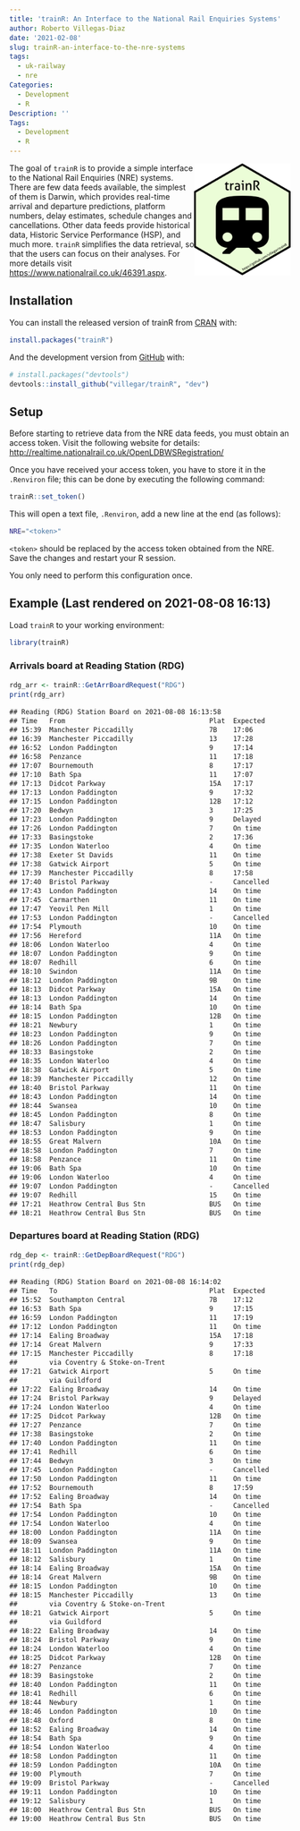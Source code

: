 ```yaml
---
title: 'trainR: An Interface to the National Rail Enquiries Systems'
author: Roberto Villegas-Diaz
date: '2021-02-08'
slug: trainR-an-interface-to-the-nre-systems
tags:
  - uk-railway
  - nre
Categories:
  - Development
  - R
Description: ''
Tags:
  - Development
  - R
---
```


<img src="https://raw.githubusercontent.com/villegar/trainR/main/inst/images/logo.png" alt="logo" align="right" height=200px/>

The goal of `trainR` is to provide a simple interface to the 
National Rail Enquiries (NRE) systems. There are few data feeds 
available, the simplest of them is Darwin, which provides real-time 
arrival and departure predictions, platform numbers, delay estimates, 
schedule changes and cancellations. Other data feeds provide historical 
data, Historic Service Performance (HSP), and much more. `trainR` 
simplifies the data retrieval, so that the users can focus on their 
analyses. For more details visit 
https://www.nationalrail.co.uk/46391.aspx.

## Installation

You can install the released version of trainR from [CRAN](https://CRAN.R-project.org) with:

``` r
install.packages("trainR")
```

And the development version from [GitHub](https://github.com/) with:

``` r
# install.packages("devtools")
devtools::install_github("villegar/trainR", "dev")
```

## Setup
Before starting to retrieve data from the NRE data feeds, you must obtain an access token. 
Visit the following website for details: http://realtime.nationalrail.co.uk/OpenLDBWSRegistration/

Once you have received your access token, you have to store it in the `.Renviron` file; this can be 
done by executing the following command:


```r
trainR::set_token()
```

This will open a text file, `.Renviron`, add a new line at the end (as follows):

```bash
NRE="<token>"
```

`<token>` should be replaced by the access token obtained from the NRE. Save the changes and restart 
your R session.

You only need to perform this configuration once.

## Example (Last rendered on 2021-08-08 16:13)

Load `trainR` to your working environment:

```r
library(trainR)
```

### Arrivals board at Reading Station (RDG)


```r
rdg_arr <- trainR::GetArrBoardRequest("RDG")
print(rdg_arr)
```

```
## Reading (RDG) Station Board on 2021-08-08 16:13:58
## Time   From                                    Plat  Expected
## 15:39  Manchester Piccadilly                   7B    17:06
## 16:39  Manchester Piccadilly                   13    17:28
## 16:52  London Paddington                       9     17:14
## 16:58  Penzance                                11    17:18
## 17:07  Bournemouth                             8     17:17
## 17:10  Bath Spa                                11    17:07
## 17:13  Didcot Parkway                          15A   17:17
## 17:13  London Paddington                       9     17:32
## 17:15  London Paddington                       12B   17:12
## 17:20  Bedwyn                                  3     17:25
## 17:23  London Paddington                       9     Delayed
## 17:26  London Paddington                       7     On time
## 17:33  Basingstoke                             2     17:36
## 17:35  London Waterloo                         4     On time
## 17:38  Exeter St Davids                        11    On time
## 17:38  Gatwick Airport                         5     On time
## 17:39  Manchester Piccadilly                   8     17:58
## 17:40  Bristol Parkway                         -     Cancelled
## 17:43  London Paddington                       14    On time
## 17:45  Carmarthen                              11    On time
## 17:47  Yeovil Pen Mill                         1     On time
## 17:53  London Paddington                       -     Cancelled
## 17:54  Plymouth                                10    On time
## 17:56  Hereford                                11A   On time
## 18:06  London Waterloo                         4     On time
## 18:07  London Paddington                       9     On time
## 18:07  Redhill                                 6     On time
## 18:10  Swindon                                 11A   On time
## 18:12  London Paddington                       9B    On time
## 18:13  Didcot Parkway                          15A   On time
## 18:13  London Paddington                       14    On time
## 18:14  Bath Spa                                10    On time
## 18:15  London Paddington                       12B   On time
## 18:21  Newbury                                 1     On time
## 18:23  London Paddington                       9     On time
## 18:26  London Paddington                       7     On time
## 18:33  Basingstoke                             2     On time
## 18:35  London Waterloo                         4     On time
## 18:38  Gatwick Airport                         5     On time
## 18:39  Manchester Piccadilly                   12    On time
## 18:40  Bristol Parkway                         11    On time
## 18:43  London Paddington                       14    On time
## 18:44  Swansea                                 10    On time
## 18:45  London Paddington                       8     On time
## 18:47  Salisbury                               1     On time
## 18:53  London Paddington                       9     On time
## 18:55  Great Malvern                           10A   On time
## 18:58  London Paddington                       7     On time
## 18:58  Penzance                                11    On time
## 19:06  Bath Spa                                10    On time
## 19:06  London Waterloo                         4     On time
## 19:07  London Paddington                       -     Cancelled
## 19:07  Redhill                                 15    On time
## 17:21  Heathrow Central Bus Stn                BUS   On time
## 18:21  Heathrow Central Bus Stn                BUS   On time
```

### Departures board at Reading Station (RDG)


```r
rdg_dep <- trainR::GetDepBoardRequest("RDG")
print(rdg_dep)
```

```
## Reading (RDG) Station Board on 2021-08-08 16:14:02
## Time   To                                      Plat  Expected
## 15:52  Southampton Central                     7B    17:12
## 16:53  Bath Spa                                9     17:15
## 16:59  London Paddington                       11    17:19
## 17:12  London Paddington                       11    On time
## 17:14  Ealing Broadway                         15A   17:18
## 17:14  Great Malvern                           9     17:33
## 17:15  Manchester Piccadilly                   8     17:18
##        via Coventry & Stoke-on-Trent           
## 17:21  Gatwick Airport                         5     On time
##        via Guildford                           
## 17:22  Ealing Broadway                         14    On time
## 17:24  Bristol Parkway                         9     Delayed
## 17:24  London Waterloo                         4     On time
## 17:25  Didcot Parkway                          12B   On time
## 17:27  Penzance                                7     On time
## 17:38  Basingstoke                             2     On time
## 17:40  London Paddington                       11    On time
## 17:41  Redhill                                 6     On time
## 17:44  Bedwyn                                  3     On time
## 17:45  London Paddington                       -     Cancelled
## 17:50  London Paddington                       11    On time
## 17:52  Bournemouth                             8     17:59
## 17:52  Ealing Broadway                         14    On time
## 17:54  Bath Spa                                -     Cancelled
## 17:54  London Paddington                       10    On time
## 17:54  London Waterloo                         4     On time
## 18:00  London Paddington                       11A   On time
## 18:09  Swansea                                 9     On time
## 18:11  London Paddington                       11A   On time
## 18:12  Salisbury                               1     On time
## 18:14  Ealing Broadway                         15A   On time
## 18:14  Great Malvern                           9B    On time
## 18:15  London Paddington                       10    On time
## 18:15  Manchester Piccadilly                   13    On time
##        via Coventry & Stoke-on-Trent           
## 18:21  Gatwick Airport                         5     On time
##        via Guildford                           
## 18:22  Ealing Broadway                         14    On time
## 18:24  Bristol Parkway                         9     On time
## 18:24  London Waterloo                         4     On time
## 18:25  Didcot Parkway                          12B   On time
## 18:27  Penzance                                7     On time
## 18:39  Basingstoke                             2     On time
## 18:40  London Paddington                       11    On time
## 18:41  Redhill                                 6     On time
## 18:44  Newbury                                 1     On time
## 18:46  London Paddington                       10    On time
## 18:48  Oxford                                  8     On time
## 18:52  Ealing Broadway                         14    On time
## 18:54  Bath Spa                                9     On time
## 18:54  London Waterloo                         4     On time
## 18:58  London Paddington                       11    On time
## 18:59  London Paddington                       10A   On time
## 19:00  Plymouth                                7     On time
## 19:09  Bristol Parkway                         -     Cancelled
## 19:11  London Paddington                       10    On time
## 19:12  Salisbury                               1     On time
## 18:00  Heathrow Central Bus Stn                BUS   On time
## 19:00  Heathrow Central Bus Stn                BUS   On time
```
